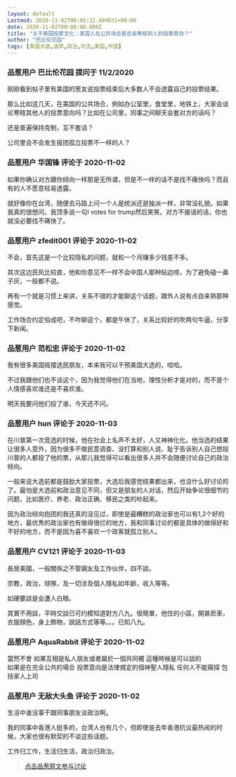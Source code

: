 ```yaml
---
layout: default
Lastmod: 2020-11-02T06:05:32.494031+00:00
date: 2020-11-02T00:00:00.000Z
title: "关于美国投票文化：美国人在公共场合是否会寒暄别人的投票意向？"
author: "巴比伦花园"
tags: [美国大选,选举,政治,司法,美国,中国]
---
```



### 品葱用户 **巴比伦花园** 提问于 11/2/2020
    
刚刚看到帖子里有美国的葱友说投票结束后大多数人不会透露自己的投票结果。  
  
那么比如这几天，在美国的公共场合，例如办公室里，食堂里，地铁上，大家会谈论寒暄其他人的投票意向吗？比如在公司里，同事之间聊天会套对方的话吗？  
  
还是普遍保持克制，互不套话？  
  
公司里会不会发生报团孤立投票不一样的人？
    
                

### 品葱用户 **华国锋** 评论于 2020-11-02
        
如果你确认对方跟你倾向一样那是无所谓，但是不一样的话不是找不痛快吗？而且有的人不愿意轻易透露。  
  
就好像你在台湾，随便去马路上问一个人是统派还是独派一样，非常没礼貌。如果我真的很想问，我顶多说一句I votes for trump然后笑笑。对方不接话的话，你也就没必要找不痛快了。
        
                

### 品葱用户 **zfedit001** 评论于 2020-11-02
        
不会，首先这是一个比较隐私的问题，就和一个月赚多少钱差不多。  
  
其次这边民风比较直，他和你意见不一样不会中国人那种贴边唠，为了避免碰一鼻子灰，一般都不说。  
  
再有一个就是习惯上来讲，关系不错的才能聊这个话题，跟外人说有点自来熟那种感觉。  
  
工作场合约定俗成吧，不咋聊这个，都是午休了，关系比较好的吹两句牛逼，分享下新闻。
        
                

### 品葱用户 **范松忠** 评论于 2020-11-02
        
我有很多美国摇摆选民朋友，本来我可以干预美国大选的，哈哈。  
  
不过我跟他们也不谈这个，因为我觉得他们在当地，理性分析才是对的，而不是个人情感喜欢谁还是不喜欢谁。  
  
明天我要问他们投了谁，今天还不问。
        
                

### 品葱用户 **hun** 评论于 2020-11-03
        
在川普第一次竞选的时候，他在社会上名声不太好，人又神神化化。他当选的结果让很多人意外，因为很多不做民意调查、没打算和别人说、耻于告诉别人自己想投川普的人都投了他的票，从那儿我觉得可以看出很多人并不会随便讨论自己的政治倾向。  
  
一般来说大选前都是鼓励大家投票，大选后我感觉结果都出来，也没什么好讨论的了。最怕是大选前和政治意见不同，但又是朋友的人对话，然后开始争论很细节的问题，比如医疗、养老、政治正确、移民之类的吵起来。  
  
因为政治倾向抱团的我还真的没见过，即使是最糟糕的政治家也可以有1,2个好的地方，最优秀的政治家也有做得很烂的地方，我和同事讨论的都是具体的做得好和不好的地方，而不是因为喜不喜欢一个政客就孤立别人。
        
                

### 品葱用户 **CV121** 评论于 2020-11-03
        
長居美國，一般關係之不管親友及工作伙伴，四不談。  
  
宗教，政治，球隊，及一切涉及個人隱私如年齡，收入等等。  
  
如硬要談是会遭人白眼。  
  
其實不用談，平時交談已可约模知道對方八九。很簡單，他住的小區，開甚麽車，衣服顏色，身上飾物，說話方式等等。。。已知八九。
        
                

### 品葱用户 **AquaRabbit** 评论于 2020-11-02
        
當然不會 如果互相是私人朋友或者屬於一個共同體 這種時候是可以談的  
如果是在完全公共的場合 投票意向是法律規定的個神聖人隱私 任何人不能窺探 包括家人上司
        
                

### 品葱用户 **无敌大头鱼** 评论于 2020-11-02
        
生活中谁没事干跟同事朋友谈政治啊。  
  
我的同事中香港人挺多的，台湾人也有几个，但即使是去年香港抗议最热闹的时候，大家也很有默契的不谈这些话题。  
  
工作归工作，生活归生活，政治归政治。
        
                





> [点击品葱原文参与讨论](https://pincong.rocks/question/32963)


